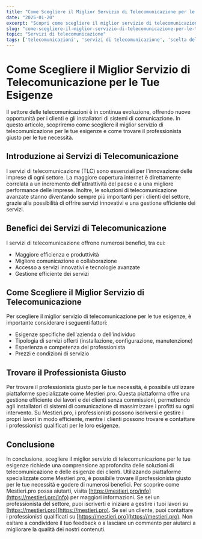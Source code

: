 ```yaml
---
title: "Come Scegliere il Miglior Servizio di Telecomunicazione per le Tue Esigenze"
date: "2025-01-20"
excerpt: "Scopri come scegliere il miglior servizio di telecomunicazione per le tue esigenze. Impara a comprendere i benefici dei servizi di telecomunicazione e come trovare il professionista giusto per le tue necessità."
slug: "come-scegliere-il-miglior-servizio-di-telecomunicazione-per-le-tue-esigenze"
topic: "Servizi di telecomunicazione"
tags: ['telecomunicazioni', 'servizi di telecomunicazione', 'scelta del professionista']
---
```

# Come Scegliere il Miglior Servizio di Telecomunicazione per le Tue Esigenze

Il settore delle telecomunicazioni è in continua evoluzione, offrendo nuove opportunità per i clienti e gli installatori di sistemi di comunicazione. In questo articolo, scopriremo come scegliere il miglior servizio di telecomunicazione per le tue esigenze e come trovare il professionista giusto per le tue necessità.

## Introduzione ai Servizi di Telecomunicazione

I servizi di telecomunicazione (TLC) sono essenziali per l'innovazione delle imprese di ogni settore. La maggiore copertura internet è direttamente correlata a un incremento dell'attrattività del paese e a una migliore performance delle imprese. Inoltre, le soluzioni di telecomunicazione avanzate stanno diventando sempre più importanti per i clienti del settore, grazie alla possibilità di offrire servizi innovativi e una gestione efficiente dei servizi.

## Benefici dei Servizi di Telecomunicazione

I servizi di telecomunicazione offrono numerosi benefici, tra cui:

* Maggiore efficienza e produttività
* Migliore comunicazione e collaborazione
* Accesso a servizi innovativi e tecnologie avanzate
* Gestione efficiente dei servizi

## Come Scegliere il Miglior Servizio di Telecomunicazione

Per scegliere il miglior servizio di telecomunicazione per le tue esigenze, è importante considerare i seguenti fattori:

* Esigenze specifiche dell'azienda o dell'individuo
* Tipologia di servizi offerti (installazione, configurazione, manutenzione)
* Esperienza e competenza del professionista
* Prezzi e condizioni di servizio

## Trovare il Professionista Giusto

Per trovare il professionista giusto per le tue necessità, è possibile utilizzare piattaforme specializzate come Mestieri.pro. Questa piattaforma offre una gestione efficiente dei lavori e dei clienti senza commissioni, permettendo agli installatori di sistemi di comunicazione di massimizzare i profitti su ogni intervento. Su Mestieri.pro, i professionisti possono iscriversi e gestire i propri lavori in modo efficiente, mentre i clienti possono trovare e contattare i professionisti qualificati per le loro esigenze.

## Conclusione

In conclusione, scegliere il miglior servizio di telecomunicazione per le tue esigenze richiede una comprensione approfondita delle soluzioni di telecomunicazione e delle esigenze dei clienti. Utilizzando piattaforme specializzate come Mestieri.pro, è possibile trovare il professionista giusto per le tue necessità e godere di numerosi benefici. 
Per scoprire come Mestieri.pro possa aiutarti, visita [https://mestieri.pro/info](https://mestieri.pro/info) per maggiori informazioni. 
Se sei un professionista del settore, puoi iscriverti e iniziare a gestire i tuoi lavori su [https://mestieri.pro](https://mestieri.pro). 
Se sei un cliente, puoi contattare i professionisti qualificati su [https://mestieri.pro](https://mestieri.pro). 
Non esitare a condividere il tuo feedback o a lasciare un commento per aiutarci a migliorare la qualità dei nostri contenuti.